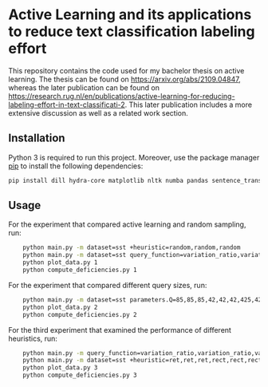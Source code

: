 # Active Learning and its applications to reduce text classification labeling effort
This repository contains the code used for my bachelor thesis on active learning. The thesis can be found on https://arxiv.org/abs/2109.04847, whereas the later publication can be found on https://research.rug.nl/en/publications/active-learning-for-reducing-labeling-effort-in-text-classificati-2. This later publication includes a more extensive discussion as well as a related work section. 

## Installation
Python 3 is required to run this project.
Moreover, use the package manager [pip](https://pip.pypa.io/en/stable/) to install the following dependencies:
```bash
pip install dill hydra-core matplotlib nltk numba pandas sentence_transformers sklearn scipy torch torchtext transformers
```
## Usage
For the experiment that compared active learning and random sampling, run:
```bash
    python main.py -m dataset=sst +heuristic=random,random,random
    python main.py -m dataset=sst query_function=variation_ratio,variation_ratio,variation_ratio,predictive_entropy,predictive_entropy,predictive_entropy,predictive_entropy,mutual_information,mutual_information,mutual_information
    python plot_data.py 1
    python compute_deficiencies.py 1
```

For the experiment that compared different query sizes, run:
```bash
    python main.py -m dataset=sst parameters.Q=85,85,85,42,42,42,425,425,425 metric_file=scaling
    python plot_data.py 2
    python compute_deficiencies.py 2
```

For the third experiment that examined the performance of different heuristics, run:
```bash
    python main.py -m query_function=variation_ratio,variation_ratio,variation_ratio
    python main.py -m dataset=sst +heuristic=ret,ret,ret,rect,rect,rect,sud,sud,sud metric_file=heuristics
    python plot_data.py 3
    python compute_deficiencies.py 3
```
